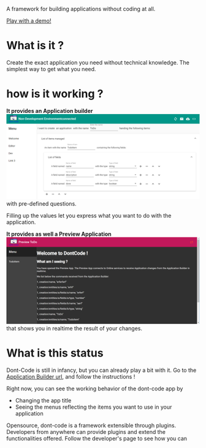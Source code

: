A framework for building applications
without coding at all.

[Play with a demo!](https://dont-code.github.io/ide-ui/)

# What is it ?
Create the exact application you need without technical knowledge. The simplest way to get what you need.


# how is it working ?
**It provides an Application builder**
![Image](assets/Application%20Builder.png)
with pre-defined questions.

Filling up the values let you express what you want to do with the application.


**It provides as well a Preview Application**
![Previewer](assets/Preview.png)
that shows you in realtime the result of your changes.

# What is this status
Dont-Code is still in infancy, but you can already play a bit with it.
Go to the [Application Builder url](https://dont-code.github.io/ide-ui/), and follow the instructions !

Right now, you can see the working behavior of the dont-code app by
- Changing the app title
- Seeing the menus reflecting the items you want to use in your application

Opensource, dont-code is a framework extensible through plugins.
Developers from anywhere can provide plugins and extend the functionalities offered.
Follow the developer's page to see how you can 